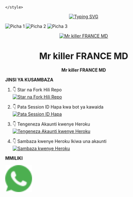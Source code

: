 <!DOCTYPE html>
<html lang="sw">
<head>
    
    </style>
</head>
<body>

<!-- SVG Typing Animation -->
<p align="center">
  <a href="https://git.io/typing-svg">
    <img src="https://readme-typing-svg.demolab.com?font=Black+Ops+One&size=50&pause=1000&color=1BAFBAFF&center=true&width=910&height=100&lines=ASANTE+KWA+MCHANGO+WAKO+-+USISAHAU+KUFORK+REPO+LANGU;IMETENGENEZWA+NA+Mr+killer+FRANCE+MD;ILITOLEWA+25.9.2024" alt="Typing SVG" />
  </a>
</p>

<!-- Slideshow of Images -->
<div class="slideshow-container">
    <img class="slides" src="https://tse2.mm.bing.net/th?id=OIP.bgLAnTj7pQrz2547qbwyqAHaHa&pid=Api" alt="Picha 1">
    <img class="slides" src="https://tse1.mm.bing.net/th?id=OIP.BUcz4f3MyHyexLiROyo-eAHaHa&pid=Api" alt="Picha 2">
    <img class="slides" src="https://tse1.mm.bing.net/th?id=OIP.hqxX5j6WBox2HSH5428Z8QHaEK&pid=Api" alt="Picha 3">
</div>

<script>
    let index = 0;
    function showSlides() {
        let slides = document.getElementsByClassName("slides");
        for (let i = 0; i < slides.length; i++) {
            slides[i].style.display = "none";
        }
        index++;
        if (index > slides.length) { index = 1 }
        slides[index - 1].style.display = "block";
        setTimeout(showSlides, 2000); // Badilisha kila sekunde 2
    }
    showSlides();
</script>

<!-- Links and Buttons -->
<p align="center">
  <a href="https://whatsapp.com/channel/0029VawO6hgF6sn7k3SuVU3z">
    <img alt="Mr killer FRANCE MD" height="300" src="https://tse2.mm.bing.net/th?id=OIP.bgLAnTj7pQrz2547qbwyqAHaHa&pid=Api" />
  </a>
</p>

<h1 align="center">Mr killer FRANCE MD</h1>

<p align="center"><b>Mr killer FRANCE MD</b></p>

<!-- Badges for GitHub Repo and Heroku -->
**JINSI YA KUSAMBAZA**

1. 👇 Star na Fork Hili Repo  
   [![Star na Fork Hili Repo](https://img.shields.io/static/v1?label=Star%20%26%20Fork%20Hili%20Repo&message=GitHub&color=181717&style=for-the-badge&logo=github&logoColor=white)](https://github.com/ibra-pixel/Ibupixel-/fork)  

2. 👇 Pata Session ID Hapa kwa bot ya kawaida  
   [![Pata Session ID Hapa](https://img.shields.io/static/v1?label=Session%20ID&message=Generate&color=FF4500&style=for-the-badge&logo=firefox&logoColor=white)](https://mr-killer-france-md-pair-code.onrender.com) 

3. 👇 Tengeneza Akaunti kwenye Heroku  
   [![Tengeneza Akaunti kwenye Heroku](https://img.shields.io/static/v1?label=Tengeneza%20Akaunti&message=Heroku&color=430098&style=for-the-badge&logo=heroku&logoColor=white)](https://heroku.com)  

4. 👇 Sambaza kwenye Heroku Ikiwa una akaunti  
   [![Sambaza kwenye Heroku](https://img.shields.io/static/v1?label=Sambaza%20kwenye&message=Heroku&color=430098&style=for-the-badge&logo=heroku&logoColor=white)](https://dashboard.heroku.com/new?template=https://github.com/ibra-pixel/Ibupixel-/tree/main)  

**MMILIKI**

<p align="center">
  <a href="https://wa.me/255775379095">
    <img align="left" alt="Mr killer FRANCE MD | WhatsApp" width="86px" src="https://raw.githubusercontent.com/PikaBotz/My_Personal_Space/main/Images/AnyaBot_pics/Anya_v2/Whatsapp.svg" />
  </a>
</p>

</body>
</html>